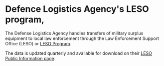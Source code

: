# Defence Logistics Agency's LESO program,

The Defense Logistics Agency handles transfers of military surplus equipment to local law enforcement through the Law Enforcement Support Office (LESO) or [LESO Program](https://www.dla.mil/DispositionServices/Offers/Reutilization/LawEnforcement/).

The data is updated quarterly and available for download on their [LESO Public Information page](https://www.dla.mil/DispositionServices/Offers/Reutilization/LawEnforcement/PublicInformation/).

